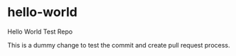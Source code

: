 # hello-world
Hello World Test Repo

This is a dummy change to test the commit and create pull request process.
